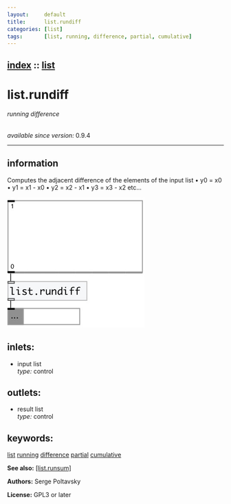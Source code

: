 ```yaml
---
layout:     default
title:      list.rundiff
categories: [list]
tags:       [list, running, difference, partial, cumulative]
---
```

[index](index.html) :: [list](category_list.html)
---

# list.rundiff

###### running difference

*available since version:* 0.9.4

---


## information
Computes the adjacent difference of the elements of the input list • y0 = x0 • y1 = x1 - x0 • y2 = x2 - x1 • y3 = x3 - x2 etc...


[![example](../examples/img/list.rundiff.jpg)](../examples/pd/list.rundiff.pd)









## inlets:

* input list<br>
_type:_ control



## outlets:

* result list<br>
_type:_ control



## keywords:

[list](keywords/list.html)
[running](keywords/running.html)
[difference](keywords/difference.html)
[partial](keywords/partial.html)
[cumulative](keywords/cumulative.html)



**See also:**
[\[list.runsum\]](list.runsum.html)




**Authors:** Serge Poltavsky




**License:** GPL3 or later





